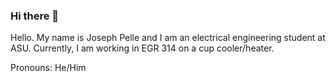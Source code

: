 ### Hi there 👋

Hello. My name is Joseph Pelle and I am an electrical engineering student at ASU. Currently, I am working in EGR 314 on a cup cooler/heater.

Pronouns: He/Him

<!--
**JosephP3ll3/JosephP3ll3** is a ✨ _special_ ✨ repository because its `README.md` (this file) appears on your GitHub profile.

Here are some ideas to get you started:

- 🔭 I’m currently working on ...
- 🌱 I’m currently learning ...
- 👯 I’m looking to collaborate on ...
- 🤔 I’m looking for help with ...
- 💬 Ask me about ...
- 📫 How to reach me: ...
- 😄 Pronouns: ...
- ⚡ Fun fact: ...
-->
